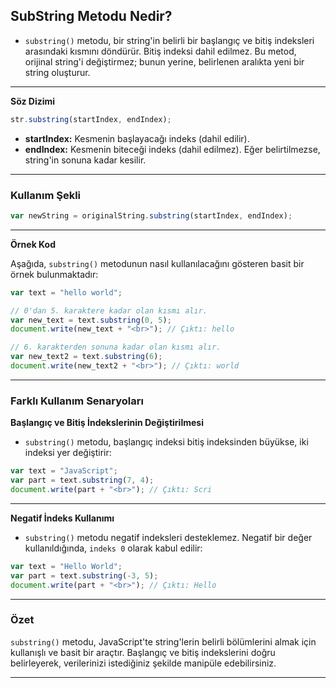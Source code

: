 ## SubString Metodu Nedir?

- `substring()` metodu, bir string'in belirli bir başlangıç ve bitiş indeksleri arasındaki kısmını döndürür. Bitiş indeksi dahil edilmez. Bu metod, orijinal string'i değiştirmez; bunun yerine, belirlenen aralıkta yeni bir string oluşturur.

---

**Söz Dizimi**

```Javascript
str.substring(startIndex, endIndex);

```

- **startIndex:** Kesmenin başlayacağı indeks (dahil edilir).
- **endIndex:** Kesmenin biteceği indeks (dahil edilmez). Eğer belirtilmezse, string'in sonuna kadar kesilir.

---

### Kullanım Şekli

```Javascript
var newString = originalString.substring(startIndex, endIndex);

```

---

**Örnek Kod**

Aşağıda, `substring()` metodunun nasıl kullanılacağını gösteren basit bir örnek bulunmaktadır:

```Javascript
var text = "hello world";

// 0'dan 5. karaktere kadar olan kısmı alır.
var new_text = text.substring(0, 5);
document.write(new_text + "<br>"); // Çıktı: hello

// 6. karakterden sonuna kadar olan kısmı alır.
var new_text2 = text.substring(6);
document.write(new_text2 + "<br>"); // Çıktı: world

```

---

### Farklı Kullanım Senaryoları

**Başlangıç ve Bitiş İndekslerinin Değiştirilmesi**

- `substring()` metodu, başlangıç indeksi bitiş indeksinden büyükse, iki indeksi yer değiştirir:

```Javascript
var text = "JavaScript";
var part = text.substring(7, 4);
document.write(part + "<br>"); // Çıktı: Scri

```

---

**Negatif İndeks Kullanımı**

- `substring()` metodu negatif indeksleri desteklemez. Negatif bir değer kullanıldığında, `indeks 0` olarak kabul edilir:

```Javascript
var text = "Hello World";
var part = text.substring(-3, 5);
document.write(part + "<br>"); // Çıktı: Hello

```

---

### Özet

`substring()` metodu, JavaScript'te string'lerin belirli bölümlerini almak için kullanışlı ve basit bir araçtır. Başlangıç ve bitiş indekslerini doğru belirleyerek, verilerinizi istediğiniz şekilde manipüle edebilirsiniz.

---